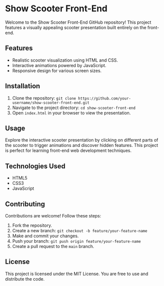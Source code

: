 # Show Scooter Front-End

Welcome to the Show Scooter Front-End GitHub repository! This project features a visually appealing scooter presentation built entirely on the front-end.

## Features

- Realistic scooter visualization using HTML and CSS.
- Interactive animations powered by JavaScript.
- Responsive design for various screen sizes.

## Installation

1. Clone the repository: `git clone https://github.com/your-username/show-scooter-front-end.git`
2. Navigate to the project directory: `cd show-scooter-front-end`
3. Open `index.html` in your browser to view the presentation.

## Usage

Explore the interactive scooter presentation by clicking on different parts of the scooter to trigger animations and discover hidden features. This project is perfect for learning front-end web development techniques.

## Technologies Used

- HTML5
- CSS3
- JavaScript

## Contributing

Contributions are welcome! Follow these steps:

1. Fork the repository.
2. Create a new branch: `git checkout -b feature/your-feature-name`
3. Make and commit your changes.
4. Push your branch: `git push origin feature/your-feature-name`
5. Create a pull request to the `main` branch.

## License

This project is licensed under the MIT License. You are free to use and distribute the code.

